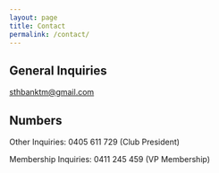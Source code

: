 ```yaml
---
layout: page
title: Contact
permalink: /contact/
---
```


## General Inquiries
[sthbanktm@gmail.com](mailto:sthbanktm@gmail.com)

## Numbers
Other Inquiries: 0405 611 729 (Club President)

Membership Inquiries: 0411 245 459 (VP Membership)
